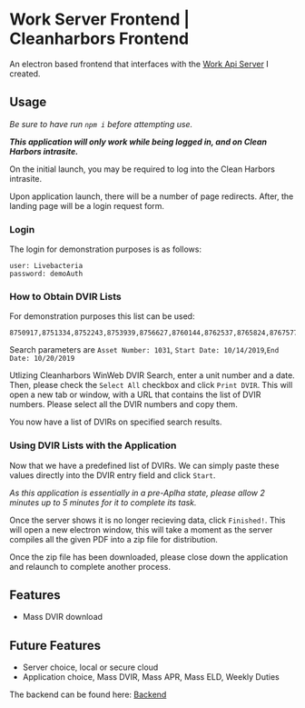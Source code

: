# Work Server Frontend | Cleanharbors Frontend
An electron based frontend that interfaces with the [Work Api Server](https://github.com/LiveBacteria/work-api-server) I created.

## Usage
*Be sure to have run `npm i` before attempting use.*

***This application will only work while being logged in, and on Clean Harbors intrasite.***

On the initial launch, you may be required to log into the Clean Harbors intrasite.

Upon application launch, there will be a number of page redirects. After, the landing page will be a login request form.

### Login
The login for demonstration purposes is as follows:
```
user: Livebacteria
password: demoAuth
```
### How to Obtain DVIR Lists
For demonstration purposes this list can be used:
```
8750917,8751334,8752243,8753939,8756627,8760144,8762537,8765824,8767577,8771431
```

Search parameters are `Asset Number: 1031`, `Start Date: 10/14/2019`,`End Date: 10/20/2019`

Utlizing Cleanharbors WinWeb DVIR Search, enter a unit number and a date. Then, please check the `Select All` checkbox and click `Print DVIR`. This will open a new tab or window, with a URL that contains the list of DVIR numbers. Please select all the DVIR numbers and copy them. 

You now have a list of DVIRs on specified search results.

### Using DVIR Lists with the Application
Now that we have a predefined list of DVIRs. We can simply paste these values directly into the DVIR entry field and click `Start`.

*As this application is essentially in a pre-Aplha state, please allow 2 minutes up to 5 minutes for it to complete its task.*

Once the server shows it is no longer recieving data, click `Finished!`. This will open a new electron window, this will take a moment as the server compiles all the given PDF into a zip file for distribution.

Once the zip file has been downloaded, please close down the application and relaunch to complete another process.

## Features
* Mass DVIR download

## Future Features
* Server choice, local or secure cloud
* Application choice, Mass DVIR, Mass APR, Mass ELD, Weekly Duties

The backend can be found here: 
[Backend](https://github.com/LiveBacteria/cleanharbors-dvir-to-pdf-api-server)
